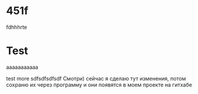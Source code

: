 # 451f
fdhhhrte
# Test
ааааааааааа


test more
sdfsdfsdfsdf
Смотри) сейчас я сделаю тут изменения, потом сохраню их через программу и они появятся в моем проекте на гитхабе
